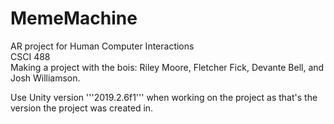 # MemeMachine
AR project for Human Computer Interactions  
CSCI 488  
Making a project with the bois: Riley Moore, Fletcher Fick, Devante Bell, and Josh Williamson.  
  
Use Unity version '''2019.2.6f1''' when working on the project as that's the version the project was created in.
